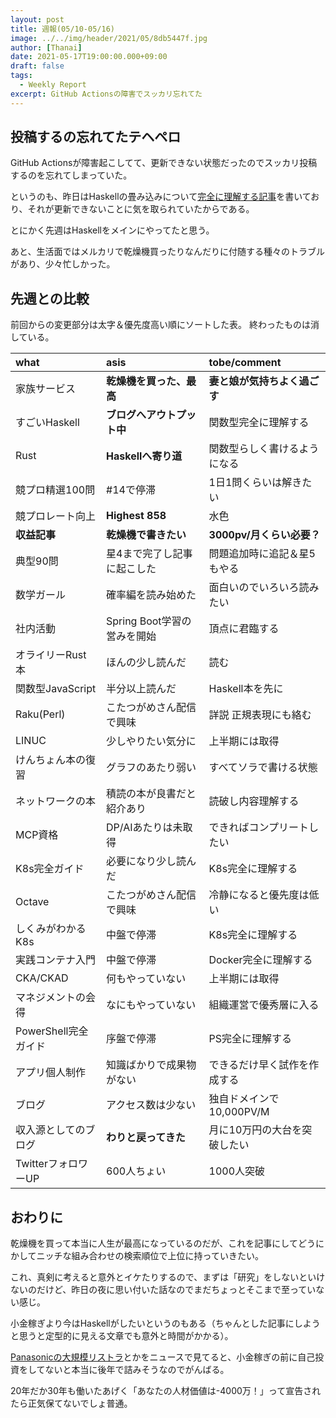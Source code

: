 ```yaml
---
layout: post
title: 週報(05/10-05/16)
image: ../../img/header/2021/05/8db5447f.jpg
author: [Thanai]
date: 2021-05-17T19:00:00.000+09:00
draft: false
tags:
  - Weekly Report
excerpt: GitHub Actionsの障害でスッカリ忘れてた
---
```


## 投稿するの忘れてたテヘペロ

GitHub Actionsが障害起こしてて、更新できない状態だったのでスッカリ投稿するのを忘れてしまっていた。

というのも、昨日はHaskellの畳み込みについて[完全に理解する記事](https://dev.thanaism.com/2021/05/haskell-2/)を書いており、それが更新できないことに気を取られていたからである。

とにかく先週はHaskellをメインにやってたと思う。

あと、生活面ではメルカリで乾燥機買ったりなんだりに付随する種々のトラブルがあり、少々忙しかった。

## 先週との比較

前回からの変更部分は太字＆優先度高い順にソートした表。
終わったものは消している。

| what                 | asis                        | tobe/comment                 |
| :------------------- | :-------------------------- | :--------------------------- |
| 家族サービス         | **乾燥機を買った、最高**    | **妻と娘が気持ちよく過ごす** |
| すごいHaskell        | **ブログへアウトプット中**  | 関数型完全に理解する         |
| Rust                 | **Haskellへ寄り道**         | 関数型らしく書けるようになる |
| 競プロ精選100問      | #14で停滞                   | 1日1問くらいは解きたい       |
| 競プロレート向上     | **Highest 858**             | 水色                         |
| **収益記事**         | **乾燥機で書きたい**        | **3000pv/月くらい必要？**    |
| 典型90問             | 星4まで完了し記事に起こした | 問題追加時に追記＆星5もやる  |
| 数学ガール           | 確率編を読み始めた          | 面白いのでいろいろ読みたい   |
| 社内活動             | Spring Boot学習の営みを開始 | 頂点に君臨する               |
| オライリーRust本     | ほんの少し読んだ            | 読む                         |
| 関数型JavaScript     | 半分以上読んだ              | Haskell本を先に              |
| Raku(Perl)           | こたつがめさん配信で興味    | 詳説 正規表現にも絡む        |
| LINUC                | 少しやりたい気分に          | 上半期には取得               |
| けんちょん本の復習   | グラフのあたり弱い          | すべてソラで書ける状態       |
| ネットワークの本     | 積読の本が良書だと紹介あり  | 読破し内容理解する           |
| MCP資格              | DP/AIあたりは未取得         | できればコンプリートしたい   |
| K8s完全ガイド        | 必要になり少し読んだ        | K8s完全に理解する            |
| Octave               | こたつがめさん配信で興味    | 冷静になると優先度は低い     |
| しくみがわかるK8s    | 中盤で停滞                  | K8s完全に理解する            |
| 実践コンテナ入門     | 中盤で停滞                  | Docker完全に理解する         |
| CKA/CKAD             | 何もやっていない            | 上半期には取得               |
| マネジメントの会得   | なにもやっていない          | 組織運営で優秀層に入る       |
| PowerShell完全ガイド | 序盤で停滞                  | PS完全に理解する             |
| アプリ個人制作       | 知識ばかりで成果物がない    | できるだけ早く試作を作成する |
| ブログ               | アクセス数は少ない          | 独自ドメインで10,000PV/M     |
| 収入源としてのブログ | **わりと戻ってきた**        | 月に10万円の大台を突破したい |
| TwitterフォロワーUP  | 600人ちょい                 | 1000人突破                   |

## おわりに

乾燥機を買って本当に人生が最高になっているのだが、これを記事にしてどうにかしてニッチな組み合わせの検索順位で上位に持っていきたい。

これ、真剣に考えると意外とイケたりするので、まずは「研究」をしないといけないのだけど、昨日の夜に思い付いた話なのでまだちょっとそこまで至っていない感じ。

小金稼ぎより今はHaskellがしたいというのもある（ちゃんとした記事にしようと思うと定型的に見える文章でも意外と時間がかかる）。

[Panasonicの大規模リストラ](https://diamond.jp/articles/-/270880)とかをニュースで見てると、小金稼ぎの前に自己投資をしてないと本当に後年で詰みそうなのでがんばる。

20年だか30年も働いたあげく「あなたの人材価値は-4000万！」って宣告されたら正気保てないでしょ普通。
